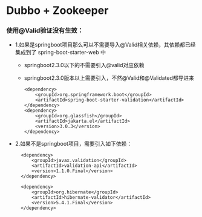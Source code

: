 # Dubbo + Zookeeper






### 使用@Valid验证没有生效：
- 1.如果是springboot项目那么可以不需要导入@Valid相关依赖，其依赖都已经集成到了 spring-boot-starter-web 中
    * springboot2.3.0以下的不需要引入@valid对应依赖
    * springboot2.3.0版本以上需要引入，不然@Valid和@Validated都导进来
      
          <dependency>
              <groupId>org.springframework.boot</groupId>
              <artifactId>spring-boot-starter-validation</artifactId>
          </dependency>
          <dependency>
              <groupId>org.glassfish</groupId>
              <artifactId>jakarta.el</artifactId>
              <version>3.0.3</version>
          </dependency>

- 2.如果不是springboot项目，需要引入如下依赖：
  
        <dependency>
            <groupId>javax.validation</groupId>
            <artifactId>validation-api</artifactId>
            <version>1.1.0.Final</version>
        </dependency>
        
        <dependency>
            <groupId>org.hibernate</groupId>
            <artifactId>hibernate-validator</artifactId>
            <version>5.4.1.Final</version>
        </dependency>
